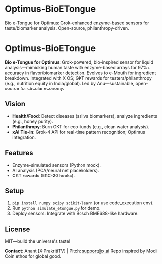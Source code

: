 # Optimus-BioETongue
Bio e-Tongue for Optimus: Grok-enhanced enzyme-based sensors for taste/biomarker analysis. Open-source, philanthropy-driven.

# Optimus-BioETongue

**Bio e-Tongue for Optimus**: Grok-powered, bio-inspired sensor for liquid analysis—mimicking human taste with enzyme-based arrays for 97%+ accuracy in flavor/biomarker detection. Evolves to e-Mouth for ingredient breakdown. Integrated with X OS; GKT rewards for testers/philanthropy (e.g., nutrition equity in India/global). Led by Anu—sustainable, open-source for circular economy.

## Vision
- **Health/Food**: Detect diseases (saliva biomarkers), analyze ingredients (e.g., honey purity).
- **Philanthropy**: Burn GKT for eco-funds (e.g., clean water analysis).
- **xAI Tie-In**: Grok-4 API for real-time pattern recognition; Optimus integration.

## Features
- Enzyme-simulated sensors (Python mock).
- AI analysis (PCA/neural net placeholders).
- GKT rewards (ERC-20 hooks).

## Setup
1. `pip install numpy scipy scikit-learn` (or use code_execution env).
2. Run `python simulate_etongue.py` for demo.
3. Deploy sensors: Integrate with Bosch BME688-like hardware.

## License
MIT—build the universe's taste!

**Contact**: Anant [X:PrakritiTV] | Pitch: support@x.ai
Repo inspired by Modi Coin ethos for global good.
